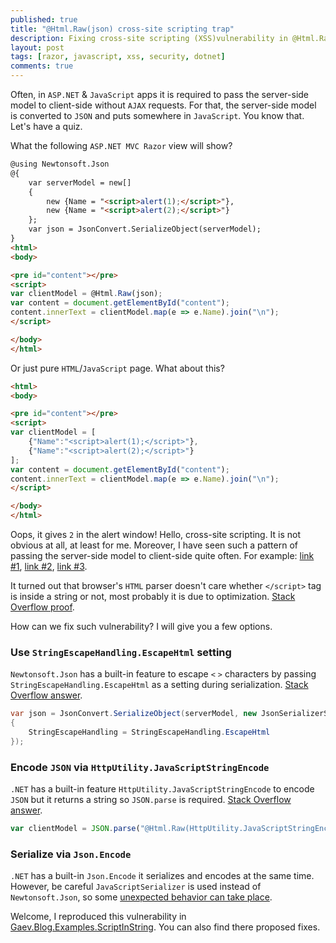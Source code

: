 ```yaml
---
published: true
title: "@Html.Raw(json) cross-site scripting trap"
description: Fixing cross-site scripting (XSS)vulnerability in @Html.Raw(json) due to unexpected browser's behavior during parsing JavaScript string.
layout: post
tags: [razor, javascript, xss, security, dotnet]
comments: true
---
```


Often, in `ASP.NET` & `JavaScript` apps it is required to pass the server-side model to client-side without `AJAX` requests. For that, the server-side model is converted to `JSON` and puts somewhere in `JavaScript`. You know that. Let's have a quiz. 

What the following `ASP.NET MVC Razor` view will show?

```html
@using Newtonsoft.Json
@{
    var serverModel = new[]
    {
        new {Name = "<script>alert(1);</script>"},
        new {Name = "<script>alert(2);</script>"}
    };
    var json = JsonConvert.SerializeObject(serverModel);
}
<html>
<body>

<pre id="content"></pre>
<script>
var clientModel = @Html.Raw(json);
var content = document.getElementById("content");
content.innerText = clientModel.map(e => e.Name).join("\n");
</script>

</body>
</html>
```

Or just pure `HTML`/`JavaScript` page. What about this?

```html
<html>
<body>

<pre id="content"></pre>
<script>
var clientModel = [
    {"Name":"<script>alert(1);</script>"},
    {"Name":"<script>alert(2);</script>"}
];
var content = document.getElementById("content");
content.innerText = clientModel.map(e => e.Name).join("\n");
</script>

</body>
</html>
```

Oops, it gives `2` in the alert window! Hello, cross-site scripting. It is not obvious at all, at least for me. Moreover, I have seen such a pattern of passing the server-side model to client-side quite often. For example: [link #1](https://stackoverflow.com/q/19908649), [link #2](https://stackoverflow.com/a/18831645), [link #3](https://stackoverflow.com/a/24973382).

It turned out that browser's `HTML` parser doesn't care whether `</script>` tag is inside a string or not, most probably it is due to optimization. [Stack Overflow proof](https://stackoverflow.com/a/1659762).

How can we fix such vulnerability? I will give you a few options.

### Use `StringEscapeHandling.EscapeHtml` setting

`Newtonsoft.Json` has a built-in feature to escape `<` `>` characters by passing `StringEscapeHandling.EscapeHtml` as a setting during serialization. [Stack Overflow answer](https://stackoverflow.com/a/48421400).

```c#
var json = JsonConvert.SerializeObject(serverModel, new JsonSerializerSettings
{
	StringEscapeHandling = StringEscapeHandling.EscapeHtml
});
```

### Encode `JSON` via `HttpUtility.JavaScriptStringEncode`

`.NET` has a built-in feature `HttpUtility.JavaScriptStringEncode` to encode `JSON` but it returns a string so `JSON.parse` is required. [Stack Overflow answer](https://stackoverflow.com/a/22768565).

```javascript
var clientModel = JSON.parse("@Html.Raw(HttpUtility.JavaScriptStringEncode(json))");
```

### Serialize via `Json.Encode`

`.NET` has a built-in `Json.Encode` it serializes and encodes at the same time. However, be careful `JavaScriptSerializer` is used instead of `Newtonsoft.Json`, so some [unexpected behavior can take place](https://stackoverflow.com/a/39277843).

Welcome, I reproduced this vulnerability in [Gaev.Blog.Examples.ScriptInString](https://github.com/gaevoy/Gaev.Blog.Examples/tree/1.9.0/Gaev.Blog.Examples.ScriptInString/Views/Home). You can also find there proposed fixes.